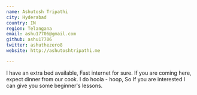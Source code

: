 ```yaml
---
name: Ashutosh Tripathi
city: Hyderabad
country: IN
region: Telangana
email: ashu17706@gmail.com
github: ashu17706
twitter: ashuthezero8
website: http://ashutoshtripathi.me

---
```


I have an extra bed available, Fast internet for sure.
If you are coming here, expect dinner from our cook. I do hoola - hoop, So If you are interested I can give you some beginner's lessons.
